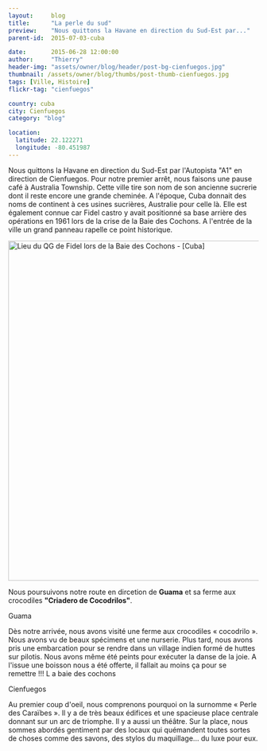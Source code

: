 ```yaml
---
layout:     blog
title:      "La perle du sud"
preview:    "Nous quittons la Havane en direction du Sud-Est par..."
parent-id:  2015-07-03-cuba

date:       2015-06-28 12:00:00
author:     "Thierry"
header-img: "assets/owner/blog/header/post-bg-cienfuegos.jpg"
thumbnail: /assets/owner/blog/thumbs/post-thumb-cienfuegos.jpg
tags: [Ville, Histoire]
flickr-tag: "cienfuegos"

country: cuba
city: Cienfuegos
category: "blog"

location:
  latitude: 22.122271
  longitude: -80.451987
---
```


Nous quittons la Havane en direction du Sud-Est par l'Autopista "A1" en direction de Cienfuegos. Pour notre premier arrêt, nous faisons une pause café à Australia Township. Cette ville tire son nom de son ancienne sucrerie dont il reste encore une grande cheminée. A l'époque, Cuba donnait des noms de continent à ces usines sucrières, Australie pour celle là. Elle est également connue car Fidel castro y avait positionné sa base arrière des opérations en 1961 lors de la crise de la Baie des Cochons. A l'entrée de la ville un grand panneau rapelle ce point historique.

 <a data-flickr-embed="true" data-footer="true"  href="https://www.flickr.com/photos/127048817@N07/19393948656/in/album-72157653125169544/" title="Lieu du QG de Fidel lors de la Baie des Cochons - [Cuba]"><img src="https://c1.staticflickr.com/1/478/19393948656_0b45d27d55_b.jpg" width="1024" height="683" alt="Lieu du QG de Fidel lors de la Baie des Cochons - [Cuba]"></a><script async src="//embedr.flickr.com/assets/client-code.js" charset="utf-8"></script>


Nous poursuivons notre route en dircetion de **Guama** et sa ferme aux crocodiles **"Criadero de Cocodrilos"**.








Guama


Dès notre arrivée, nous avons visité une ferme aux crocodiles « cocodrilo ». Nous avons vu de beaux spécimens et une nurserie.
Plus tard, nous avons pris une embarcation pour se rendre dans un village indien formé de huttes sur pilotis. Nous avons même été peints pour exécuter la danse de la joie. A l'issue une boisson nous a été offerte, il fallait au moins ça pour se remettre !!!
L
a baie des cochons



Cienfuegos

Au premier coup d'oeil, nous comprenons pourquoi on la surnomme « Perle des  Caraïbes ».
Il y a de très beaux édifices et une spacieuse place centrale donnant sur un arc de triomphe.
Il y a aussi un théâtre.
Sur la place, nous sommes abordés gentiment par des locaux qui quémandent toutes sortes de choses comme des savons, des stylos du maquillage... du luxe pour eux.

